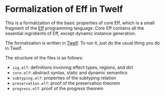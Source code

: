 Formalization of Eff in Twelf
=============================

This is a formalization of the basic properties of core Eff, which is
a small fragment of the [Eff](http://math.andrej.com/eff/) programming
language. Core Eff contains all the essential ingridients of Eff,
except dynamic instance generation.

The formalization is written in [Twelf](http://www.twelf.org/). To run it,
just do the usual thing you do in Twelf.

The structure of the files is as follows:

* `sig.elf`: definitions involving effect types, regions, and dirt
* `core.elf`: abstract syntax, static and dynamic semantics
* `subtyping.elf`: properties of the subtyping relation
* `preservation.elf`: proof of the preservation theorem
* `progress.elf`: proof of the progress theorem
